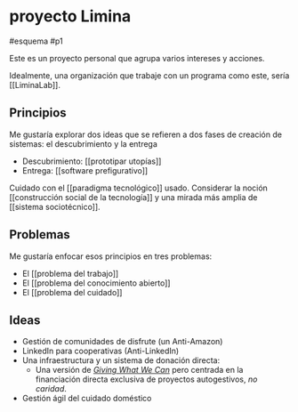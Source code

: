 # proyecto Limina
#esquema #p1 

Este es un proyecto personal que agrupa varios intereses y acciones.

Idealmente, una organización que trabaje con un programa como este, sería [[LiminaLab]].

## Principios
Me gustaría explorar dos ideas que se refieren a dos fases de creación de sistemas: el descubrimiento y la entrega

- Descubrimiento: [[prototipar utopías]]
- Entrega: [[software prefigurativo]]

Cuidado con el [[paradigma tecnológico]] usado. Considerar la noción [[construcción social de la tecnología]] y una mirada más amplia de [[sistema sociotécnico]].

## Problemas
Me gustaría enfocar esos principios en tres problemas:

- El [[problema del trabajo]]
- El [[problema del conocimiento abierto]]
- El [[problema del cuidado]]

## Ideas

- Gestión de comunidades de disfrute (un Anti-Amazon)
- LinkedIn para cooperativas (Anti-LinkedIn)
- Una infraestructura y un sistema de donación directa:
    - Una versión de [*Giving What We Can*](https://en.wikipedia.org/wiki/Giving_What_We_Can) pero centrada en la financiación directa exclusiva de proyectos autogestivos, *no caridad*.
- Gestión ágil del cuidado doméstico